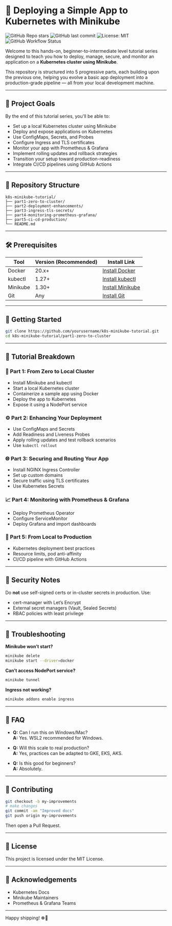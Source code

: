 # 🚀 Deploying a Simple App to Kubernetes with Minikube

![GitHub Repo stars](https://img.shields.io/github/stars/adityar947/k8s-minikube-tutorial?style=social)
![GitHub last commit](https://img.shields.io/github/last-commit/adityar947/k8s-minikube-tutorial)
![License: MIT](https://img.shields.io/badge/License-MIT-yellow.svg)
![GitHub Workflow Status](https://img.shields.io/github/actions/workflow/status/adityar947/k8s-minikube-tutorial/ci.yml)

Welcome to this hands-on, beginner-to-intermediate level tutorial series designed to teach you how to deploy, manage, secure, and monitor an application on a **Kubernetes cluster using Minikube**.

This repository is structured into 5 progressive parts, each building upon the previous one, helping you evolve a basic app deployment into a production-grade pipeline — all from your local development machine.

---

## 🌟 Project Goals

By the end of this tutorial series, you'll be able to:

- Set up a local Kubernetes cluster using Minikube
- Deploy and expose applications on Kubernetes
- Use ConfigMaps, Secrets, and Probes
- Configure Ingress and TLS certificates
- Monitor your app with Prometheus & Grafana
- Implement rolling updates and rollback strategies
- Transition your setup toward production-readiness
- Integrate CI/CD pipelines using GitHub Actions

---

## 📁 Repository Structure

```
k8s-minikube-tutorial/
├── part1-zero-to-cluster/
├── part2-deployment-enhancements/
├── part3-ingress-tls-secrets/
├── part4-monitoring-prometheus-grafana/
├── part5-ci-cd-production/
└── README.md
```

---

## 🛠 Prerequisites

| Tool     | Version (Recommended) | Install Link |
|----------|-----------------------|--------------|
| Docker   | 20.x+                 | [Install Docker](https://www.docker.com/) |
| kubectl  | 1.27+                 | [Install kubectl](https://kubernetes.io/docs/tasks/tools/) |
| Minikube | 1.30+                 | [Install Minikube](https://minikube.sigs.k8s.io/) |
| Git      | Any                   | [Install Git](https://git-scm.com/) |

---

## 🚀 Getting Started

```bash
git clone https://github.com/yourusername/k8s-minikube-tutorial.git
cd k8s-minikube-tutorial/part1-zero-to-cluster
```

---

## 🧩 Tutorial Breakdown

### 🧱 Part 1: From Zero to Local Cluster

- Install Minikube and kubectl
- Start a local Kubernetes cluster
- Containerize a sample app using Docker
- Deploy the app to Kubernetes
- Expose it using a NodePort service

### ⚙️ Part 2: Enhancing Your Deployment

- Use ConfigMaps and Secrets
- Add Readiness and Liveness Probes
- Apply rolling updates and test rollback scenarios
- Use `kubectl rollout`

### 🌐 Part 3: Securing and Routing Your App

- Install NGINX Ingress Controller
- Set up custom domains
- Secure traffic using TLS certificates
- Use Kubernetes Secrets

### 📈 Part 4: Monitoring with Prometheus & Grafana

- Deploy Prometheus Operator
- Configure ServiceMonitor
- Deploy Grafana and import dashboards

### 🚢 Part 5: From Local to Production

- Kubernetes deployment best practices
- Resource limits, pod anti-affinity
- CI/CD pipeline with GitHub Actions

---

## 🔐 Security Notes

Do **not** use self-signed certs or in-cluster secrets in production. Use:

- cert-manager with Let’s Encrypt
- External secret managers (Vault, Sealed Secrets)
- RBAC policies with least privilege

---

## 📌 Troubleshooting

**Minikube won’t start?**

```bash
minikube delete
minikube start --driver=docker
```

**Can’t access NodePort service?**

```bash
minikube tunnel
```

**Ingress not working?**

```bash
minikube addons enable ingress
```

---

## 🙋 FAQ

- **Q:** Can I run this on Windows/Mac?  
  **A:** Yes. WSL2 recommended for Windows.

- **Q:** Will this scale to real production?  
  **A:** Yes, practices can be adapted to GKE, EKS, AKS.

- **Q:** Is this good for beginners?  
  **A:** Absolutely.

---

## 🤝 Contributing

```bash
git checkout -b my-improvements
# make changes
git commit -am "Improved docs"
git push origin my-improvements
```

Then open a Pull Request.

---

## 📄 License

This project is licensed under the MIT License.

---

## 🙌 Acknowledgements

- Kubernetes Docs
- Minikube Maintainers
- Prometheus & Grafana Teams

---

Happy shipping! ☸️🐳
